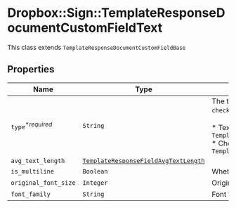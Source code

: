 # Dropbox::Sign::TemplateResponseDocumentCustomFieldText

This class extends `TemplateResponseDocumentCustomFieldBase`

## Properties

| Name | Type | Description | Notes |
| ---- | ---- | ----------- | ----- |
| `type`<sup>*_required_</sup> | ```String``` |  The type of this Custom Field. Only `text` and `checkbox` are currently supported.<br><br>* Text uses `TemplateResponseDocumentCustomFieldText`<br>* Checkbox uses `TemplateResponseDocumentCustomFieldCheckbox`  |  [default to 'text'] |
| `avg_text_length` | [```TemplateResponseFieldAvgTextLength```](TemplateResponseFieldAvgTextLength.md) |    |  |
| `is_multiline` | ```Boolean``` |  Whether this form field is multiline text.  |  |
| `original_font_size` | ```Integer``` |  Original font size used in this form field&#39;s text.  |  |
| `font_family` | ```String``` |  Font family used in this form field&#39;s text.  |  |

